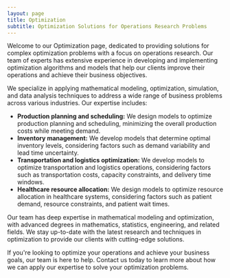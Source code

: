 ```yaml
---
layout: page
title: Optimization
subtitle: Optimization Solutions for Operations Research Problems
---
```


Welcome to our Optimization page, dedicated to providing solutions for complex optimization problems with a focus on operations research. Our team of experts has extensive experience in developing and implementing optimization algorithms and models that help our clients improve their operations and achieve their business objectives.

We specialize in applying mathematical modeling, optimization, simulation, and data analysis techniques to address a wide range of business problems across various industries. Our expertise includes:

- **Production planning and scheduling:** We design models to optimize production planning and scheduling, minimizing the overall production costs while meeting demand.
- **Inventory management:** We develop models that determine optimal inventory levels, considering factors such as demand variability and lead time uncertainty.
- **Transportation and logistics optimization:** We develop models to optimize transportation and logistics operations, considering factors such as transportation costs, capacity constraints, and delivery time windows.
- **Healthcare resource allocation:** We design models to optimize resource allocation in healthcare systems, considering factors such as patient demand, resource constraints, and patient wait times.

Our team has deep expertise in mathematical modeling and optimization, with advanced degrees in mathematics, statistics, engineering, and related fields. We stay up-to-date with the latest research and techniques in optimization to provide our clients with cutting-edge solutions.

If you're looking to optimize your operations and achieve your business goals, our team is here to help. Contact us today to learn more about how we can apply our expertise to solve your optimization problems.
